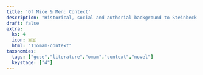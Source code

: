```yaml
---
title: 'Of Mice & Men: Context'
description: "Historical, social and authorial background to Steinbeck's novel."
draft: false
extra:
  ks: 4
  icon: 🇺🇸
  html: "11omam-context"
taxonomies:
  tags: ["gcse","literature","omam","context","novel"]
  keystage: ["4"]
---
```

